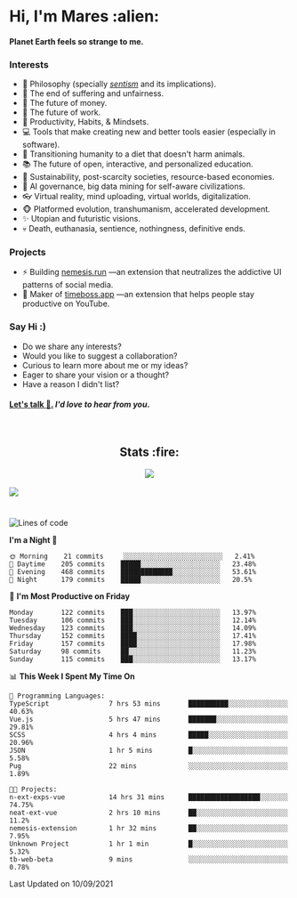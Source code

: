 <h1>Hi, I'm Mares :alien:</h1>

#### Planet Earth feels so strange to me.

### **Interests**

- 🌊 Philosophy (specially [_sentism_][sentismmedium] and its implications).
- 🎯 The end of suffering and unfairness.
- 💸 The future of money.
- 💼 The future of work.
- 🧠 Productivity, Habits, & Mindsets.
- 💻 Tools that make creating new and better tools easier (especially in software).
- 🥗 Transitioning humanity to a diet that doesn't harm animals.
- 📚 The future of open, interactive, and personalized education.
- 🌱 Sustainability, post-scarcity societies, resource-based economies.
- 🤖 AI governance, big data mining for self-aware civilizations.
- 👓 Virtual reality, mind uploading, virtual worlds, digitalization.
- 🐵 Platformed evolution, transhumanism, accelerated development.
- ✨ Utopian and futuristic visions.
- 💀 Death, euthanasia, sentience, nothingness, definitive ends.


### **Projects**

- ⚡ Building [nemesis.run](https://nemesis.run) —an extension that neutralizes the addictive UI patterns of social media.
- 💎 Maker of [timeboss.app](https://timeboss.app) —an extension that helps people stay productive on YouTube.


### **Say Hi :)**

- Do we share any interests?
- Would you like to suggest a collaboration?
- Curious to learn more about me or my ideas?
- Eager to share your vision or a thought?
- Have a reason I didn't list?

#### [Let's talk :wave:.](mailto:mareszhar@gmail.com) _I'd love to hear from you_.

[sentismmedium]: https://medium.com/@mareszhar/born-a-prisoner-a-reflection-about-life-its-struggles-and-a-plan-to-escape-d8566ce9b026

<br>

<h2 align="center">Stats :fire:</h2>

<div align="center">
  <img src="https://github-readme-streak-stats.herokuapp.com?user=mareszhar&theme=black-ice&hide_border=true&stroke=FFFFFF15&ring=DF8FFE&fire=DF8FFE&currStreakLabel=DF8FFE&background=1A232A&currStreakNum=86FFAB&dates=B1AAB3FF">
</div>

<!-- Add or remove this: &dates=B1AAB3FF at the end of the streak stats URL if they get bugged and aren't updating -->

<br>

<img src="https://activity-graph.herokuapp.com/graph?username=mareszhar&theme=nord&bg_color=00000000&color=979797&line=DF8FFE&point=00000000&area=true&hide_border=true">

<br>

<h1></h1>

<!--START_SECTION:waka-->
![Lines of code](https://img.shields.io/badge/From%20Hello%20World%20I%27ve%20Written-118885%20lines%20of%20code-blue)

**I'm a Night 🦉** 

```text
🌞 Morning    21 commits     ░░░░░░░░░░░░░░░░░░░░░░░░░   2.41% 
🌆 Daytime    205 commits    █████░░░░░░░░░░░░░░░░░░░░   23.48% 
🌃 Evening    468 commits    █████████████░░░░░░░░░░░░   53.61% 
🌙 Night      179 commits    █████░░░░░░░░░░░░░░░░░░░░   20.5%

```
📅 **I'm Most Productive on Friday** 

```text
Monday       122 commits    ███░░░░░░░░░░░░░░░░░░░░░░   13.97% 
Tuesday      106 commits    ███░░░░░░░░░░░░░░░░░░░░░░   12.14% 
Wednesday    123 commits    ███░░░░░░░░░░░░░░░░░░░░░░   14.09% 
Thursday     152 commits    ████░░░░░░░░░░░░░░░░░░░░░   17.41% 
Friday       157 commits    ████░░░░░░░░░░░░░░░░░░░░░   17.98% 
Saturday     98 commits     ██░░░░░░░░░░░░░░░░░░░░░░░   11.23% 
Sunday       115 commits    ███░░░░░░░░░░░░░░░░░░░░░░   13.17%

```


📊 **This Week I Spent My Time On** 

```text
💬 Programming Languages: 
TypeScript               7 hrs 53 mins       ██████████░░░░░░░░░░░░░░░   40.63% 
Vue.js                   5 hrs 47 mins       ███████░░░░░░░░░░░░░░░░░░   29.81% 
SCSS                     4 hrs 4 mins        █████░░░░░░░░░░░░░░░░░░░░   20.96% 
JSON                     1 hr 5 mins         █░░░░░░░░░░░░░░░░░░░░░░░░   5.58% 
Pug                      22 mins             ░░░░░░░░░░░░░░░░░░░░░░░░░   1.89%

🐱‍💻 Projects: 
n-ext-exps-vue           14 hrs 31 mins      ██████████████████░░░░░░░   74.75% 
neat-ext-vue             2 hrs 10 mins       ██░░░░░░░░░░░░░░░░░░░░░░░   11.2% 
nemesis-extension        1 hr 32 mins        ██░░░░░░░░░░░░░░░░░░░░░░░   7.95% 
Unknown Project          1 hr 1 min          █░░░░░░░░░░░░░░░░░░░░░░░░   5.32% 
tb-web-beta              9 mins              ░░░░░░░░░░░░░░░░░░░░░░░░░   0.78%

```


 Last Updated on 10/09/2021
<!--END_SECTION:waka-->

